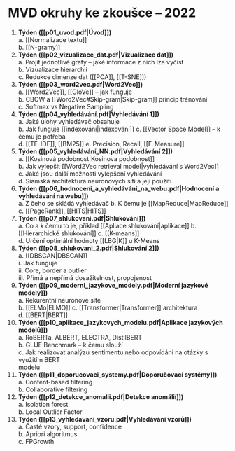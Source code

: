 # MVD okruhy ke zkoušce – 2022  

1. **Týden ([[p01_uvod.pdf|Úvod]])**  
	a. [[Normalizace textu]]  
	b. [[N-gramy]]  
2. **Týden ([[p02_vizualizace_dat.pdf|Vizualizace dat]])**  
	a. Projít jednotlivé grafy – jaké informace z nich lze vyčíst  
	b. Vizualizace hierarchií  
	c. Redukce dimenze dat ([[PCA]], [[T-SNE]])  
3. **Týden ([[p03_word2vec.pdf|Word2Vec]])**  
	a. [[Word2Vec]], [[GloVe]] – jak funguje  
	b. CBOW a [[Word2Vec#Skip-gram|Skip-gram]] princip trénování  
	c. Softmax vs Negative Sampling  
4. **Týden ([[p04_vyhledávání.pdf|Vyhledávání 1]])**  
	a. Jaké úlohy vyhledávač obsahuje  
	b. Jak funguje [[indexování|indexování]] 
	c. [[Vector Space Model]] – k čemu je potřeba  
	d. [[TF-IDF]], [[BM25]] 
	e. Precision, Recall, [[F-Measure]]  
5. **Týden ([[p05_vyhledávání_NN.pdf|Vyhledávání 2]])**  
	a. [[Kosinová podobnost|Kosinova podobnost]]  
	b. Jak vylepšit [[Word2Vec retrieval model|vyhledávání s Word2Vec]]  
	c. Jaké jsou další možnosti vylepšení vyhledávání  
	d. Siamská architektura neuronových sítí a její použití  
6. **Týden ([[p06_hodnoceni_a_vyhledávání_na_webu.pdf|Hodnocení a vyhledávání na webu]])**  
	a. Z čeho se skládá vyhledávač 
	b. K čemu je [[MapReduce|MapReduce]] 
	c. [[PageRank]], [[HITS|HITS]] 
7. **Týden ([[p07_shlukovani.pdf|Shlukování]])**  
	a. Co a k čemu to je, příklad [[Apliace shlukování|aplikace]]
	b. [[Hierarchické shlukování]] 
	c. [[K-means]]  
	d. Určení optimální hodnoty [[LBG|K]] u K-Means  
8. **Týden ([[p08_shlukovani_2.pdf|Shlukování 2]])**  
	a. [[DBSCAN|DBSCAN]]  
		i. Jak funguje  
		ii. Core, border a outlier  
		iii. Přímá a nepřímá dosažitelnost, propojenost  
9. **Týden ([[p09_moderni_jazykove_modely.pdf|Moderní jazykové modely]])**  
	a. Rekurentní neuronové sítě  
	b. [[ELMo|ELMO]]
	c. [[Transformer|Transformer]] architektura  
	d. [[BERT|BERT]]  
10. **Týden ([[p10_aplikace_jazykovych_modelu.pdf|Aplikace jazykových modelů]])**  
	a. RoBERTa, ALBERT, ELECTRA, DistilBERT  
	b. GLUE Benchmark – k čemu slouží  
	c. Jak realizovat analýzu sentimentu nebo odpovídání na otázky s využitím BERT  
	modelu
11. **Týden ([[p11_doporucovaci_systemy.pdf|Doporučovací systémy]])**  
	a. Content-based filtering  
	b. Collaborative filtering  
12. **Týden ([[p12_detekce_anomalii.pdf|Detekce anomálií]])**  
	a. Isolation forest  
	b. Local Outlier Factor  
13. **Týden ([[p13_vyhledavani_vzoru.pdf|Vyhledávání vzorů]])**  
	a. Časté vzory, support, confidence  
	b. Apriori algoritmus  
	c. FPGrowth